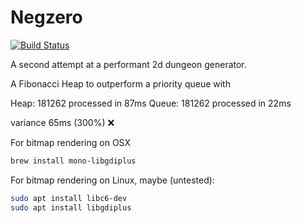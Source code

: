 # Negzero

[![Build Status](https://travis-ci.org/valantonini/Negzero.svg?branch=master)](https://travis-ci.org/valantonini/Negzero)


A second attempt at a performant 2d dungeon generator.


A Fibonacci Heap to outperform a priority queue with

Heap: 181262 processed in 87ms
Queue: 181262 processed in 22ms

variance 65ms (300%) ❌

For bitmap rendering on OSX
```bash
brew install mono-libgdiplus
```

For bitmap rendering on Linux, maybe (untested):
```bash
sudo apt install libc6-dev 
sudo apt install libgdiplus
```